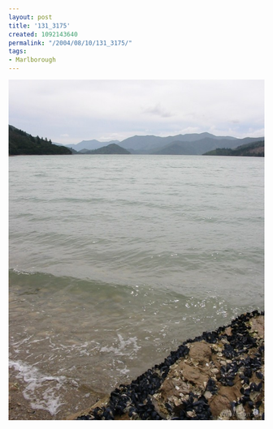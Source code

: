 ```yaml
---
layout: post
title: '131_3175'
created: 1092143640
permalink: "/2004/08/10/131_3175/"
tags:
- Marlborough
---
```


<img src="/image/images/131_3175-1126.jpg"/>

